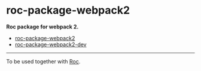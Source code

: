 # roc-package-webpack2 

__Roc package for webpack 2.__  
- [roc-package-webpack2](/extensions/roc-package-webpack2)
- [roc-package-webpack2-dev](/extensions/roc-package-webpack2-dev)

---
To be used together with [Roc](https://github.com/rocjs/roc).
